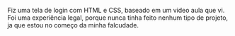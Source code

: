 Fiz uma tela de login com HTML e CSS, baseado em um video aula que vi.
Foi uma experiência legal, porque nunca tinha feito nenhum tipo de projeto, ja que estou no começo da minha falcudade.
